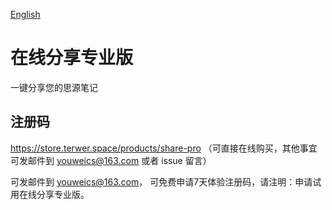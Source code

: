 [English](README.md)

# 在线分享专业版

一键分享您的思源笔记

## 注册码

https://store.terwer.space/products/share-pro （可直接在线购买，其他事宜可发邮件到 youweics@163.com 或者 issue 留言）

可发邮件到 youweics@163.com， 可免费申请7天体验注册码，请注明：申请试用在线分享专业版。